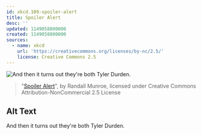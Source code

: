 ```yaml
---
id: xkcd.109-spoiler-alert
title: Spoiler Alert
desc: ''
updated: 1149058800000
created: 1149058800000
sources:
  - name: xkcd
    url: 'https://creativecommons.org/licenses/by-nc/2.5/'
    license: Creative Commons 2.5
---
```

![And then it turns out they're both Tyler Durden.](https://imgs.xkcd.com/comics/spoiler_alert.png)
> "[Spoiler Alert](https://xkcd.com/109/)", by Randall Munroe, licensed under Creative Commons Attribution-NonCommercial 2.5 License

## Alt Text
And then it turns out they're both Tyler Durden.
